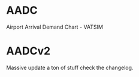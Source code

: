 # AADC
Airport Arrival Demand Chart - VATSIM
# AADCv2
Massive update a ton of stuff check the changelog.
